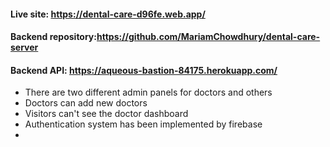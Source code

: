 #### Live site: https://dental-care-d96fe.web.app/
#### Backend repository:https://github.com/MariamChowdhury/dental-care-server
#### Backend API: https://aqueous-bastion-84175.herokuapp.com/
* There are two different admin panels for doctors and others
* Doctors can add new doctors
* Visitors can't see the doctor dashboard
* Authentication system has been implemented by firebase
* 

